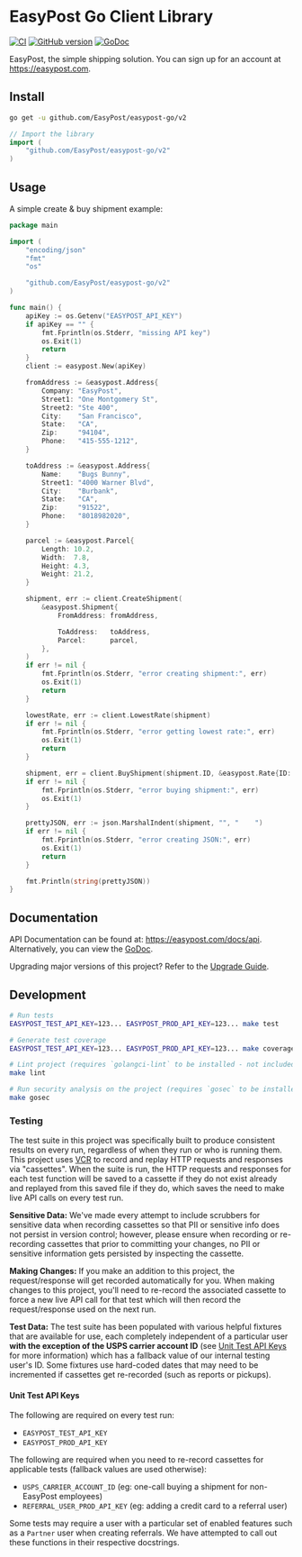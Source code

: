 # EasyPost Go Client Library

[![CI](https://github.com/EasyPost/easypost-go/workflows/CI/badge.svg)](https://github.com/EasyPost/easypost-go/actions?query=workflow%3ACI)
[![GitHub version](https://badge.fury.io/gh/EasyPost%2Feasypost-go.svg)](https://badge.fury.io/gh/EasyPost%2Feasypost-go)
[![GoDoc](https://godoc.org/github.com/EasyPost/easypost-go?status.svg)](https://pkg.go.dev/github.com/EasyPost/easypost-go)

EasyPost, the simple shipping solution. You can sign up for an account at <https://easypost.com>.

## Install

```bash
go get -u github.com/EasyPost/easypost-go/v2
```

```go
// Import the library
import (
    "github.com/EasyPost/easypost-go/v2"
)
```

## Usage

A simple create & buy shipment example:

```go
package main

import (
    "encoding/json"
    "fmt"
    "os"

    "github.com/EasyPost/easypost-go/v2"
)

func main() {
    apiKey := os.Getenv("EASYPOST_API_KEY")
    if apiKey == "" {
        fmt.Fprintln(os.Stderr, "missing API key")
        os.Exit(1)
        return
    }
    client := easypost.New(apiKey)

    fromAddress := &easypost.Address{
        Company: "EasyPost",
        Street1: "One Montgomery St",
        Street2: "Ste 400",
        City:    "San Francisco",
        State:   "CA",
        Zip:     "94104",
        Phone:   "415-555-1212",
    }

    toAddress := &easypost.Address{
        Name:    "Bugs Bunny",
        Street1: "4000 Warner Blvd",
        City:    "Burbank",
        State:   "CA",
        Zip:     "91522",
        Phone:   "8018982020",
    }

    parcel := &easypost.Parcel{
        Length: 10.2,
        Width:  7.8,
        Height: 4.3,
        Weight: 21.2,
    }

    shipment, err := client.CreateShipment(
        &easypost.Shipment{
            FromAddress: fromAddress,

            ToAddress:   toAddress,
            Parcel:      parcel,
        },
    )
    if err != nil {
        fmt.Fprintln(os.Stderr, "error creating shipment:", err)
        os.Exit(1)
        return
    }

    lowestRate, err := client.LowestRate(shipment)
    if err != nil {
        fmt.Fprintln(os.Stderr, "error getting lowest rate:", err)
        os.Exit(1)
        return
    }

    shipment, err = client.BuyShipment(shipment.ID, &easypost.Rate{ID: lowestRate.ID}, "")
    if err != nil {
        fmt.Fprintln(os.Stderr, "error buying shipment:", err)
        os.Exit(1)
    }

    prettyJSON, err := json.MarshalIndent(shipment, "", "    ")
    if err != nil {
        fmt.Fprintln(os.Stderr, "error creating JSON:", err)
        os.Exit(1)
        return
    }

    fmt.Println(string(prettyJSON))
}
```

## Documentation

API Documentation can be found at: <https://easypost.com/docs/api>. Alternatively, you can view the [GoDoc](https://pkg.go.dev/github.com/EasyPost/easypost-go).

Upgrading major versions of this project? Refer to the [Upgrade Guide](UPGRADE_GUIDE.md).

## Development

```bash
# Run tests
EASYPOST_TEST_API_KEY=123... EASYPOST_PROD_API_KEY=123... make test

# Generate test coverage
EASYPOST_TEST_API_KEY=123... EASYPOST_PROD_API_KEY=123... make coverage

# Lint project (requires `golangci-lint` to be installed - not included)
make lint

# Run security analysis on the project (requires `gosec` to be installed - not included)
make gosec
```

### Testing

The test suite in this project was specifically built to produce consistent results on every run, regardless of when they run or who is running them. This project uses [VCR](https://github.com/dnaeon/go-vcr) to record and replay HTTP requests and responses via "cassettes". When the suite is run, the HTTP requests and responses for each test function will be saved to a cassette if they do not exist already and replayed from this saved file if they do, which saves the need to make live API calls on every test run.

**Sensitive Data:** We've made every attempt to include scrubbers for sensitive data when recording cassettes so that PII or sensitive info does not persist in version control; however, please ensure when recording or re-recording cassettes that prior to committing your changes, no PII or sensitive information gets persisted by inspecting the cassette.

**Making Changes:** If you make an addition to this project, the request/response will get recorded automatically for you. When making changes to this project, you'll need to re-record the associated cassette to force a new live API call for that test which will then record the request/response used on the next run.

**Test Data:** The test suite has been populated with various helpful fixtures that are available for use, each completely independent of a particular user **with the exception of the USPS carrier account ID** (see [Unit Test API Keys](#unit-test-api-keys) for more information) which has a fallback value of our internal testing user's ID. Some fixtures use hard-coded dates that may need to be incremented if cassettes get re-recorded (such as reports or pickups).

#### Unit Test API Keys

The following are required on every test run:

- `EASYPOST_TEST_API_KEY`
- `EASYPOST_PROD_API_KEY`

The following are required when you need to re-record cassettes for applicable tests (fallback values are used otherwise):

- `USPS_CARRIER_ACCOUNT_ID` (eg: one-call buying a shipment for non-EasyPost employees)
- `REFERRAL_USER_PROD_API_KEY` (eg: adding a credit card to a referral user)

Some tests may require a user with a particular set of enabled features such as a `Partner` user when creating referrals. We have attempted to call out these functions in their respective docstrings.
